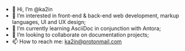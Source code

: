 - 👋 Hi, I’m @ka2in
- 👀 I’m interested in front-end & back-end web development, markup languages, UI and UX design;
- 🌱 I’m currently learning AsciiDoc in conjunction with Antora; 
- 💞️ I’m looking to collaborate on documentation projects;
- 📫 How to reach me: ka2in@protonmail.com

<!---
ka2in/ka2in is a ✨ special ✨ repository because its `README.md` (this file) appears on your GitHub profile.
You can click the Preview link to take a look at your changes.
--->
